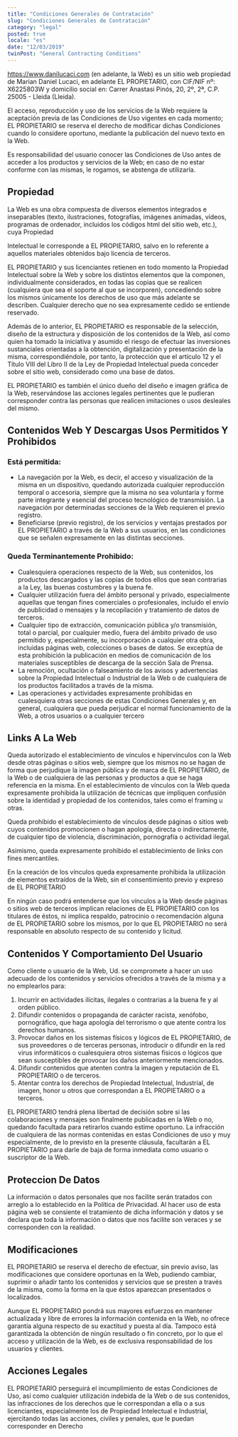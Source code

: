 ```yaml
---
title: "Condiciones Generales de Contratación"
slug: "Condiciones Generales de Contratación"
category: "legal"
posted: true
locale: "es"
date: "12/03/2019"
twinPost: "General Contracting Conditions"
---
```


https://www.danilucaci.com (en adelante, la Web) es un sitio web propiedad de Marian Daniel Lucaci, en adelante EL PROPIETARIO, con CIF/NIF nº: X6225803W y domicilio social en: Carrer Anastasi Pinós, 20, 2º, 2ª, C.P. 25005 - Lleida (Lleida).

El acceso, reproducción y uso de los servicios de la Web requiere la aceptación previa de las Condiciones de Uso vigentes en cada momento; EL PROPIETARIO se reserva el derecho de modificar dichas Condiciones cuando lo considere oportuno, mediante la publicación del nuevo texto en la Web.

Es responsabilidad del usuario conocer las Condiciones de Uso antes de acceder a los productos y servicios de la Web; en caso de no estar conforme con las mismas, le rogamos, se abstenga de utilizarla.

## Propiedad

La Web es una obra compuesta de diversos elementos integrados e inseparables (texto, ilustraciones, fotografías, imágenes animadas, vídeos, programas de ordenador, incluidos los códigos html del sitio web, etc.), cuya Propiedad

Intelectual le corresponde a EL PROPIETARIO, salvo en lo referente a aquellos materiales obtenidos bajo licencia de terceros.

EL PROPIETARIO y sus licenciantes retienen en todo momento la Propiedad Intelectual sobre la Web y sobre los distintos elementos que la componen, individualmente considerados, en todas las copias que se realicen (cualquiera que sea el soporte al que se incorporen), concediendo sobre los mismos únicamente los derechos de uso que más adelante se describen. Cualquier derecho que no sea expresamente cedido se entiende reservado.

Además de lo anterior, EL PROPIETARIO es responsable de la selección, diseño de la estructura y disposición de los contenidos de la Web, así como quien ha tomado la iniciativa y asumido el riesgo de efectuar las inversiones sustanciales orientadas a la obtención, digitalización y presentación de la misma, correspondiéndole, por tanto, la protección que el artículo 12 y el Título VIII del Libro II de la Ley de Propiedad Intelectual pueda conceder sobre el sitio web, considerado como una base de datos.

EL PROPIETARIO es también el único dueño del diseño e imagen gráfica de la Web, reservándose las acciones legales pertinentes que le pudieran corresponder contra las personas que realicen imitaciones o usos desleales del mismo.

## Contenidos Web Y Descargas Usos Permitidos Y Prohibidos

### Está permitida:

* La navegación por la Web, es decir, el acceso y visualización de la misma en un dispositivo, quedando autorizada cualquier reproducción temporal o accesoria, siempre que la misma no sea voluntaria y forme parte integrante y esencial del proceso tecnológico de transmisión. La navegación por determinadas secciones de la Web requieren el previo registro.
* Beneficiarse (previo registro), de los servicios y ventajas prestados por EL PROPIETARIO a través de la Web a sus usuarios, en las condiciones que se señalen expresamente en las distintas secciones.

### Queda Terminantemente Prohibido:

* Cualesquiera operaciones respecto de la Web, sus contenidos, los productos descargados y las copias de todos ellos que sean contrarias a la Ley, las buenas costumbres y la buena fe.
* Cualquier utilización fuera del ámbito personal y privado, especialmente aquellas que tengan fines comerciales o profesionales, incluido el envío de publicidad o mensajes y la recopilación y tratamiento de datos de terceros.
* Cualquier tipo de extracción, comunicación pública y/o transmisión, total o parcial, por cualquier medio, fuera del ámbito privado de uso permitido y, especialmente, su incorporación a cualquier otra obra, incluidas páginas web, colecciones o bases de datos. Se exceptúa de esta prohibición la publicación en medios de comunicación de los materiales susceptibles de descarga de la sección Sala de Prensa.
* La remoción, ocultación o falseamiento de los avisos y advertencias sobre la Propiedad Intelectual o Industrial de la Web o de cualquiera de los productos facilitados a través de la misma.
* Las operaciones y actividades expresamente prohibidas en cualesquiera otras secciones de estas Condiciones Generales y, en general, cualquiera que pueda perjudicar el normal funcionamiento de la Web, a otros usuarios o a cualquier tercero

## Links A La Web

Queda autorizado el establecimiento de vínculos e hipervínculos con la Web desde otras páginas o sitios web, siempre que los mismos no se hagan de forma que perjudique la imagen pública y de marca de EL PROPIETARIO, de la Web o de cualquiera de las personas y productos a que se haga referencia en la misma. En el establecimiento de vínculos con la Web queda expresamente prohibida la utilización de técnicas que impliquen confusión sobre la identidad y propiedad de los contenidos, tales como el framing u otras.

Queda prohibido el establecimiento de vínculos desde páginas o sitios web cuyos contenidos promocionen o hagan apología, directa o indirectamente, de cualquier tipo de violencia, discriminación, pornografía o actividad ilegal.

Asimismo, queda expresamente prohibido el establecimiento de links con fines mercantiles.

En la creación de los vínculos queda expresamente prohibida la utilización de elementos extraídos de la Web, sin el consentimiento previo y expreso de EL PROPIETARIO

En ningún caso podrá entenderse que los vínculos a la Web desde páginas o sitios web de terceros implican relaciones de EL PROPIETARIO con los titulares de éstos, ni implica respaldo, patrocinio o recomendación alguna de EL PROPIETARIO sobre los mismos, por lo que EL PROPIETARIO no será responsable en absoluto respecto de su contenido y licitud.

## Contenidos Y Comportamiento Del Usuario

Como cliente o usuario de la Web, Ud. se compromete a hacer un uso adecuado de los contenidos y servicios ofrecidos a través de la misma y a no emplearlos para:

1. Incurrir en actividades ilícitas, ilegales o contrarias a la buena fe y al orden público.
2. Difundir contenidos o propaganda de carácter racista, xenófobo, pornográfico, que haga apología del terrorismo o que atente contra los derechos humanos.
3. Provocar daños en los sistemas físicos y lógicos de EL PROPIETARIO, de sus proveedores o de terceras personas, introducir o difundir en la red virus informáticos o cualesquiera otros sistemas físicos o lógicos que sean susceptibles de provocar los daños anteriormente mencionados.
4. Difundir contenidos que atenten contra la imagen y reputación de EL PROPIETARIO o de terceros.
5. Atentar contra los derechos de Propiedad Intelectual, Industrial, de imagen, honor u otros que correspondan a EL PROPIETARIO o a terceros.

EL PROPIETARIO tendrá plena libertad de decisión sobre si las colaboraciones y mensajes son finalmente publicadas en la Web o no, quedando facultada para retirarlos cuando estime oportuno. La infracción de cualquiera de las normas contenidas en estas Condiciones de uso y muy especialmente, de lo previsto en la presente cláusula, facultarán a EL PROPIETARIO para darle de baja de forma inmediata como usuario o suscriptor de la Web.

## Proteccion De Datos

La información o datos personales que nos facilite serán tratados con arreglo a lo establecido en la Política de Privacidad. Al hacer uso de esta página web se consiente el tratamiento de dicha información y datos y se declara que toda la información o datos que nos facilite son veraces y se corresponden con la realidad.

## Modificaciones

EL PROPIETARIO se reserva el derecho de efectuar, sin previo aviso, las modificaciones que considere oportunas en la Web, pudiendo cambiar, suprimir o añadir tanto los contenidos y servicios que se presten a través de la misma, como la forma en la que éstos aparezcan presentados o localizados.

Aunque EL PROPIETARIO pondrá sus mayores esfuerzos en mantener actualizada y libre de errores la información contenida en la Web, no ofrece garantía alguna respecto de su exactitud y puesta al día. Tampoco está garantizada la obtención de ningún resultado o fin concreto, por lo que el acceso y utilización de la Web, es de exclusiva responsabilidad de los usuarios y clientes.

## Acciones Legales

EL PROPIETARIO perseguirá el incumplimiento de estas Condiciones de Uso, así como cualquier utilización indebida de la Web o de sus contenidos, las infracciones de los derechos que le correspondan a ella o a sus licenciantes, especialmente los de Propiedad Intelectual e Industrial, ejercitando todas las acciones, civiles y penales, que le puedan corresponder en Derecho